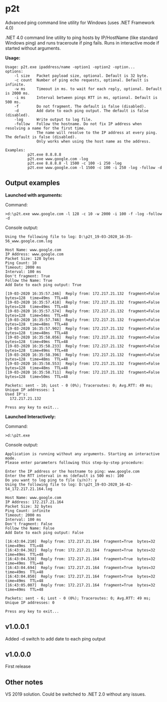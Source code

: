 
# p2t
Advanced ping command line utility for Windows (uses .NET Framework 4.0)

.NET 4.0 command line utility to ping hosts by IP/HostName (like standard Windows ping) and runs traceroute if ping fails.
Runs in interactive mode if started without arguments.

**Usage:**

    Usage: p2t.exe ipaddress/name -option1 -option2 -option...
    options:
        -l size   Packet payload size, optional. Default is 32 byte.
        -c count  Number of ping echo requests, optional. Default is infinite.
        -w ms     Timeout in ms. to wait for each reply, optional. Default is 2000 ms.
        -i ms     Interval between pings RTT in ms, optional. Default is 500 ms.
        -f        Do not fragment. The default is false (disabled).
        -d        Add date to each ping output. The default is false (disabled).
        -log      Write output to log file.
        -follow   Follow the hostname. Do not fix IP address when resolving a name for the first time.
                  The name will resolve to the IP address at every ping. The default is false (disabled).
                  Only works when using the host name as the address.
    
    Examples:
              p2t.exe 8.8.8.8
              p2t.exe www.google.com -log
              p2t.exe 8.8.8.8 -l 1500 -c 100 -i 250 -log
              p2t.exe www.google.com -l 1500 -c 100 -i 250 -log -follow -d

## Output examples

**Launched with arguments:**

Command:

    >d:\p2t.exe www.google.com -l 128 -c 10 -w 2000 -i 100 -f -log -follow -d

Console output:

    Using the following file to log: D:\p2t_19-03-2020_16-35-56_www.google.com.log
        
    Host Name: www.google.com
    IP Address: www.google.com
    Packet Size: 128 bytes
    Ping Count: 10
    Timeout: 2000 ms
    Interval: 100 ms
    Don't fragment: True
    Follow the Name: True
	Add Date to each ping output: True
    
    [19-03-2020 16:35:57.246]  Reply from: 172.217.21.132  fragment=False  bytes=128  time=49ms  TTL=48
    [19-03-2020 16:35:57.418]  Reply from: 172.217.21.132  fragment=False  bytes=128  time=49ms  TTL=48
    [19-03-2020 16:35:57.574]  Reply from: 172.217.21.132  fragment=False  bytes=128  time=54ms  TTL=48
    [19-03-2020 16:35:57.746]  Reply from: 172.217.21.132  fragment=False  bytes=128  time=48ms  TTL=48
    [19-03-2020 16:35:57.902]  Reply from: 172.217.21.132  fragment=False  bytes=128  time=48ms  TTL=48
    [19-03-2020 16:35:58.056]  Reply from: 172.217.21.132  fragment=False  bytes=128  time=49ms  TTL=48
    [19-03-2020 16:35:58.233]  Reply from: 172.217.21.132  fragment=False  bytes=128  time=49ms  TTL=48
    [19-03-2020 16:35:58.396]  Reply from: 172.217.21.132  fragment=False  bytes=128  time=48ms  TTL=48
    [19-03-2020 16:35:58.553]  Reply from: 172.217.21.132  fragment=False  bytes=128  time=48ms  TTL=48
    [19-03-2020 16:35:58.711]  Reply from: 172.217.21.132  fragment=False  bytes=128  time=50ms  TTL=48

    Packets: sent - 10; Lost - 0 (0%); Traceroutes: 0; Avg.RTT: 49 ms; Unique IP addresses: 1
    Used IP's:
      172.217.21.132
    
    Press any key to exit...

**Launched Interactively:**

Command:

    >d:\p2t.exe

Console output:

    Application is running without any arguments. Starting an interactive mode.
    Please enter parameters following this step-by-step procedure:
    
    Enter the IP address or the hostname to ping: www.google.com
    Enter the RTT interval in ms (default is 500 ms): 100
    Do you want to log ping to file (y/n)?: y
    Using the following file to log: D:\p2t_19-03-2020_16-42-54_172.217.21.164.log
    
    Host Name: www.google.com
    IP Address: 172.217.21.164
    Packet Size: 32 bytes
    Ping Count: infinite
    Timeout: 2000 ms
    Interval: 100 ms
    Don't fragment: False
    Follow the Name: False
	Add Date to each ping output: False
    
    [16:43:04.210]  Reply from: 172.217.21.164  fragment=True  bytes=32  time=49ms  TTL=48
    [16:43:04.382]  Reply from: 172.217.21.164  fragment=True  bytes=32  time=49ms  TTL=48
    [16:43:04.538]  Reply from: 172.217.21.164  fragment=True  bytes=32  time=49ms  TTL=48
    [16:43:04.694]  Reply from: 172.217.21.164  fragment=True  bytes=32  time=49ms  TTL=48
    [16:43:04.850]  Reply from: 172.217.21.164  fragment=True  bytes=32  time=49ms  TTL=48
    [16:43:05.007]  Reply from: 172.217.21.164  fragment=True  bytes=32  time=49ms  TTL=48
    
    Packets: sent - 6; Lost - 0 (0%); Traceroutes: 0; Avg.RTT: 49 ms; Unique IP addresses: 0
    
    Press any key to exit...


## **v1.0.0.1**

Added -d switch to add date to each ping output

## **v1.0.0.0**

First release

## Other notes

VS 2019 solution.
Could be switched to .NET 2.0 without any issues.
